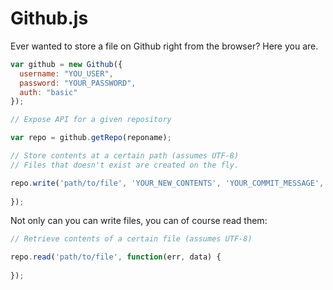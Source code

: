 Github.js
=============

Ever wanted to store a file on Github right from the browser? Here you are.

```js
var github = new Github({
  username: "YOU_USER",
  password: "YOUR_PASSWORD",
  auth: "basic"
});

// Expose API for a given repository

var repo = github.getRepo(reponame);

// Store contents at a certain path (assumes UTF-8)
// Files that doesn't exist are created on the fly.

repo.write('path/to/file', 'YOUR_NEW_CONTENTS', 'YOUR_COMMIT_MESSAGE', function(err) {
  
});
```

Not only can you can write files, you can of course read them:

```js
// Retrieve contents of a certain file (assumes UTF-8)

repo.read('path/to/file', function(err, data) {
  
});
```